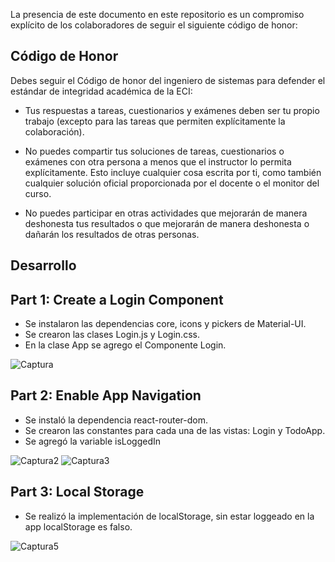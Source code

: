 La presencia de este documento en este repositorio es un compromiso explícito de los colaboradores de seguir el siguiente código de honor:

Código de Honor
------
Debes seguir el Código de honor del ingeniero de sistemas para defender el estándar de integridad académica de la ECI:

- Tus respuestas a tareas, cuestionarios y exámenes deben ser tu propio trabajo (excepto para las tareas que permiten explícitamente la colaboración).

- No puedes compartir tus soluciones de tareas, cuestionarios o exámenes con otra persona a menos que el instructor lo permita explícitamente. Esto incluye cualquier cosa escrita por ti, como también cualquier solución oficial proporcionada por el docente o el monitor del curso.

- No puedes participar en otras actividades que mejorarán de manera deshonesta tus resultados o que mejorarán de manera deshonesta o dañarán los resultados de otras personas.


Desarrollo
-----------

## Part 1: Create a Login Component

- Se instalaron las dependencias core, icons y pickers de Material-UI.
- Se crearon las clases Login.js y Login.css.
- En la clase App se agrego el Componente Login.

![Captura](https://user-images.githubusercontent.com/48154086/90995064-5e5dc680-e580-11ea-8f21-c5241640a6e0.PNG)

## Part 2: Enable App Navigation
- Se instaló la dependencia react-router-dom.
- Se crearon las constantes para cada una de las vistas: Login y TodoApp.
- Se agregó la variable isLoggedIn 

![Captura2](https://user-images.githubusercontent.com/48154086/90995114-96650980-e580-11ea-96b3-882201931eb1.PNG)
![Captura3](https://user-images.githubusercontent.com/48154086/90995118-97963680-e580-11ea-8700-a5f6615b1b1a.PNG)

## Part 3: Local Storage
- Se realizó la implementación de localStorage, sin estar loggeado en la app localStorage es falso. 

![Captura5](https://user-images.githubusercontent.com/48154086/91365323-6b6bf700-e7c6-11ea-929b-ba445aeea0a4.PNG)
